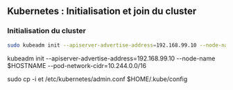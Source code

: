 


## Kubernetes : Initialisation et join du cluster

### Initialisation du cluster

```bash
sudo kubeadm init --apiserver-advertise-address=192.168.99.10 --node-name $HOSTNAME --pod-network-cidr=10.244.0.0/16 --token-ttl=0
```

kubeadm init --apiserver-advertise-address=192.168.99.10 --node-name $HOSTNAME --pod-network-cidr=10.244.0.0/16




sudo cp -i et /etc/kubernetes/admin.conf $HOME/.kube/config